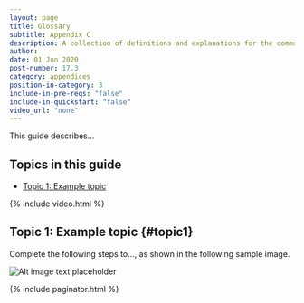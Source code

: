 ```yaml
---
layout: page
title: Glossary
subtitle: Appendix C
description: A collection of definitions and explanations for the common terminology used throughout the WayPoint Ventures documentation website.
author:
date: 01 Jun 2020
post-number: 17.3
category: appendices
position-in-category: 3
include-in-pre-reqs: "false"
include-in-quickstart: "false"
video_url: "none"
---
```


This guide describes...

## Topics in this guide

- [Topic 1: Example topic](#topic1)

{% include video.html %}

## Topic 1: Example topic {#topic1}

Complete the following steps to..., as shown in the following sample image.

![Alt image text placeholder](../assets/images/17-appendices/c-glossary/img-placeholder.png)

{% include paginator.html %}
